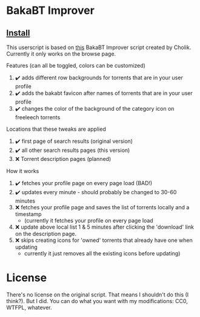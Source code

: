 # BakaBT Improver

## [Install](https://github.com/Efreak/UserScripts/raw/master/BakaBT-Improver/BakaBTImprover.user.js)
This userscript is based on [this](https://greasyfork.org/en/scripts/370934-bakabt-improver) BakaBT Improver script created by Cholik. Currently it only works on the browse page.

Features (can all be toggled, colors can be customized)
1. ✔️ adds different row backgrounds for torrents that are in your user profile
2. ✔️ adds the bakabt favicon after names of torrents that are in your user profile
3. ✔️ changes the color of the background of the category icon on freeleech torrents

Locations that these tweaks are applied
1. ✔️ first page of search results (original version)
2. ✔️ all other search results pages (this version)
3. ❌️ Torrent description pages (planned)

How it works
1. ✔️ fetches your profile page on every page load (BAD!)
2. ✔️ updates every minute - should probably be changed to 30-60 minutes
3. ❌️ fetches your profile page and saves the list of torrents locally and a timestamp
   - (currently it fetches your profile on every page load
4. ❌️ update above local list 1 & 5 minutes after clicking the 'download' link on the description page.
5. ❌️ skips creating icons for 'owned' torrents that already have one when updating
   - currently it just removes all the existing icons before updating)

# License

There's no license on the original script. That means I shouldn't do this (I think?). But I did. You can do what you want with my modifications: CC0, WTFPL, whatever.
